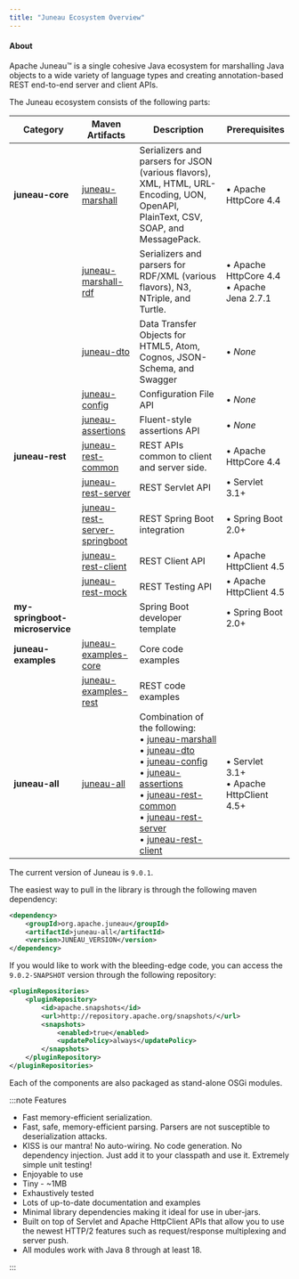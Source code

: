 ```yaml
---
title: "Juneau Ecosystem Overview"
---
```


#### About

Apache Juneau™ is a single cohesive Java ecosystem for marshalling Java objects to a wide variety of language types and 
creating annotation-based REST end-to-end server and client APIs.

The Juneau ecosystem consists of the following parts:

| Category | Maven Artifacts | Description | Prerequisites |
|----------|------------------|-------------|---------------|
| **juneau-core** | [juneau-marshall](TODO.md) | Serializers and parsers for JSON (various flavors), XML, HTML, URL-Encoding, UON, OpenAPI, PlainText, CSV, SOAP, and MessagePack. | • Apache HttpCore 4.4 |
| | [juneau-marshall-rdf](TODO.md) | Serializers and parsers for RDF/XML (various flavors), N3, NTriple, and Turtle. | • Apache HttpCore 4.4<br/>• Apache Jena 2.7.1 |
| | [juneau-dto](TODO.md) | Data Transfer Objects for HTML5, Atom, Cognos, JSON-Schema, and Swagger | • *None* |
| | [juneau-config](TODO.md) | Configuration File API | • *None* |
| | [juneau-assertions](TODO.md) | Fluent-style assertions API | • *None* |
| **juneau-rest** | [juneau-rest-common](TODO.md) | REST APIs common to client and server side. | • Apache HttpCore 4.4 |
| | [juneau-rest-server](TODO.md) | REST Servlet API | • Servlet 3.1+ |
| | [juneau-rest-server-springboot](TODO.md) | REST Spring Boot integration | • Spring Boot 2.0+ |
| | [juneau-rest-client](TODO.md) | REST Client API | • Apache HttpClient 4.5 |
| | [juneau-rest-mock](TODO.md) | REST Testing API | • Apache HttpClient 4.5 |
| **my-springboot-microservice** | | Spring Boot developer template | • Spring Boot 2.0+ |
| **juneau-examples** | [juneau-examples-core](TODO.md) | Core code examples | |
| | [juneau-examples-rest](TODO.md) | REST code examples | |
| **juneau-all** | [juneau-all](TODO.md) | Combination of the following:<br/>• [juneau-marshall](TODO.md)<br/>• [juneau-dto](TODO.md)<br/>• [juneau-config](TODO.md)<br/>• [juneau-assertions](TODO.md)<br/>• [juneau-rest-common](TODO.md)<br/>• [juneau-rest-server](TODO.md)<br/>• [juneau-rest-client](TODO.md) | • Servlet 3.1+<br/>• Apache HttpClient 4.5+ |

The current version of Juneau is `9.0.1`.

The easiest way to pull in the library is through the following maven dependency:

```xml
<dependency>
    <groupId>org.apache.juneau</groupId>
    <artifactId>juneau-all</artifactId>
    <version>JUNEAU_VERSION</version>
</dependency>
```

If you would like to work with the bleeding-edge code, you can access the `9.0.2-SNAPSHOT` version through the 
following repository:

```xml
<pluginRepositories>
    <pluginRepository>
        <id>apache.snapshots</id>
        <url>http://repository.apache.org/snapshots/</url>
        <snapshots>
            <enabled>true</enabled>
            <updatePolicy>always</updatePolicy>
        </snapshots>
    </pluginRepository>
</pluginRepositories>
```

Each of the components are also packaged as stand-alone OSGi modules.

:::note Features

- Fast memory-efficient serialization.
- Fast, safe, memory-efficient parsing. Parsers are not susceptible to deserialization attacks.
- KISS is our mantra! 
No auto-wiring. 
No code generation. 
No dependency injection. 
Just add it to your classpath and use it. 
Extremely simple unit testing!
- Enjoyable to use
- Tiny - ~1MB
- Exhaustively tested
- Lots of up-to-date documentation and examples
- Minimal library dependencies making it ideal for use in uber-jars.
- Built on top of Servlet and Apache HttpClient APIs that allow you to use the newest HTTP/2 features such as 
request/response multiplexing and server push.
- All modules work with Java 8 through at least 18.

:::
